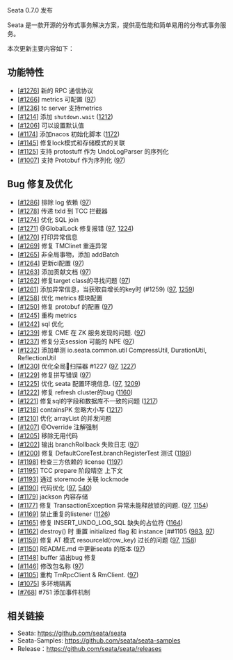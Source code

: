 
Seata 0.7.0 发布

Seata 是一款开源的分布式事务解决方案，提供高性能和简单易用的分布式事务服务。

本次更新主要内容如下：


## 功能特性

- [[#1276](https://github.com/seata/seata/pull/1276)] 新的 RPC 通信协议
- [[#1266](https://github.com/seata/seata/pull/1266)] metrics 可配置 ([97](https://github.com/seata/seata/issues/97))
- [[#1236](https://github.com/seata/seata/pull/1236)] tc server 支持metrics
- [[#1214](https://github.com/seata/seata/pull/1214)] 添加 `shutdown.wait` ([1212](https://github.com/seata/seata/issues/1212))
- [[#1206](https://github.com/seata/seata/pull/1206)] 可以设置默认值
- [[#1174](https://github.com/seata/seata/pull/1174)] 添加nacos 初始化脚本 ([1172](https://github.com/seata/seata/issues/1172))
- [[#1145](https://github.com/seata/seata/pull/1145)] 修复lock模式和存储模式的关联
- [[#1125](https://github.com/seata/seata/pull/1125)] 支持 protostuff 作为 UndoLogParser 的序列化
- [[#1007](https://github.com/seata/seata/pull/1007)] 支持 Protobuf 作为序列化 ([97](https://github.com/seata/seata/issues/97))

## Bug 修复及优化

- [[#1286](https://github.com/seata/seata/pull/1286)] 排除 log 依赖 ([97](https://github.com/seata/seata/issues/97))
- [[#1278](https://github.com/seata/seata/pull/1278)] 传递 txId 到 TCC 拦截器
- [[#1274](https://github.com/seata/seata/pull/1274)] 优化 SQL join
- [[#1271](https://github.com/seata/seata/pull/1271)] @GlobalLock 修复报错 ([97](https://github.com/seata/seata/issues/97), [1224](https://github.com/seata/seata/issues/1224))
- [[#1270](https://github.com/seata/seata/pull/1270)] 打印异常信息
- [[#1269](https://github.com/seata/seata/pull/1269)] 修复 TMClinet 重连异常
- [[#1265](https://github.com/seata/seata/pull/1265)] 非全局事物，添加 addBatch
- [[#1264](https://github.com/seata/seata/pull/1264)] 更新ci配置 ([97](https://github.com/seata/seata/issues/97))
- [[#1263](https://github.com/seata/seata/pull/1263)] 添加贡献文档 ([97](https://github.com/seata/seata/issues/97))
- [[#1262](https://github.com/seata/seata/pull/1262)] 修复target class的寻找问题 ([97](https://github.com/seata/seata/issues/97))
- [[#1261](https://github.com/seata/seata/pull/1261)] 添加异常信息，当获取自增长的key时 (#1259) ([97](https://github.com/seata/seata/issues/97), [1259](https://github.com/seata/seata/issues/1259))
- [[#1258](https://github.com/seata/seata/pull/1258)] 优化 metrics 模块配置
- [[#1250](https://github.com/seata/seata/pull/1250)] 修复 protobuf 的配置 ([97](https://github.com/seata/seata/issues/97))
- [[#1245](https://github.com/seata/seata/pull/1245)] 重构 metrics
- [[#1242](https://github.com/seata/seata/pull/1242)] sql 优化
- [[#1239](https://github.com/seata/seata/pull/1239)] 修复 CME 在 ZK 服务发现的问题. ([97](https://github.com/seata/seata/issues/97))
- [[#1237](https://github.com/seata/seata/pull/1237)] 修复分支session 可能的 NPE ([97](https://github.com/seata/seata/issues/97))
- [[#1232](https://github.com/seata/seata/pull/1232)] 添加单测 io.seata.common.util CompressUtil, DurationUtil, ReflectionUtil
- [[#1230](https://github.com/seata/seata/pull/1230)] 优化全局🍜扫描器 #1227 ([97](https://github.com/seata/seata/issues/97), [1227](https://github.com/seata/seata/issues/1227))
- [[#1229](https://github.com/seata/seata/pull/1229)] 修复拼写错误 ([97](https://github.com/seata/seata/issues/97))
- [[#1225](https://github.com/seata/seata/pull/1225)] 优化 seata 配置环境信息. ([97](https://github.com/seata/seata/issues/97), [1209](https://github.com/seata/seata/issues/1209))
- [[#1222](https://github.com/seata/seata/pull/1222)] 修复 refresh cluster的bug  ([1160](https://github.com/seata/seata/issues/1160))
- [[#1221](https://github.com/seata/seata/pull/1221)] 修复sql的字段和数据库不一致的问题 ([1217](https://github.com/seata/seata/issues/1217))
- [[#1218](https://github.com/seata/seata/pull/1218)] containsPK 忽略大小写 ([1217](https://github.com/seata/seata/issues/1217))
- [[#1210](https://github.com/seata/seata/pull/1210)] 优化 arrayList 的并发问题
- [[#1207](https://github.com/seata/seata/pull/1207)] @Override 注解强制
- [[#1205](https://github.com/seata/seata/pull/1205)] 移除无用代码
- [[#1202](https://github.com/seata/seata/pull/1202)] 输出 branchRollback 失败日志 ([97](https://github.com/seata/seata/issues/97))
- [[#1200](https://github.com/seata/seata/pull/1200)] 修复 DefaultCoreTest.branchRegisterTest 测试 ([1199](https://github.com/seata/seata/issues/1199))
- [[#1198](https://github.com/seata/seata/pull/1198)] 检查三方依赖的 license ([1197](https://github.com/seata/seata/issues/1197))
- [[#1195](https://github.com/seata/seata/pull/1195)] TCC prepare 阶段晴空 上下文
- [[#1193](https://github.com/seata/seata/pull/1193)] 通过 storemode 关联 lockmode
- [[#1190](https://github.com/seata/seata/pull/1190)] 代码优化 ([97](https://github.com/seata/seata/issues/97), [540](https://github.com/seata/seata/issues/540))
- [[#1179](https://github.com/seata/seata/pull/1179)] jackson 内容存储
- [[#1177](https://github.com/seata/seata/pull/1177)] 修复 TransactionException 异常未能释放锁的问题. ([97](https://github.com/seata/seata/issues/97), [1154](https://github.com/seata/seata/issues/1154))
- [[#1169](https://github.com/seata/seata/pull/1169)] 禁止重复的listener ([1126](https://github.com/seata/seata/issues/1126))
- [[#1165](https://github.com/seata/seata/pull/1165)] 修复 INSERT_UNDO_LOG_SQL 缺失的占位符 ([1164](https://github.com/seata/seata/issues/1164))
- [[#1162](https://github.com/seata/seata/pull/1162)] destroy() 时 重置 initialized flag 和  instance [##1105 ([983](https://github.com/seata/seata/issues/983), [97](https://github.com/seata/seata/issues/97))
- [[#1159](https://github.com/seata/seata/pull/1159)] 修复 AT 模式  resourceId(row_key) 过长的问题 ([97](https://github.com/seata/seata/issues/97), [1158](https://github.com/seata/seata/issues/1158))
- [[#1150](https://github.com/seata/seata/pull/1150)] README.md 中更新seata 的版本 ([97](https://github.com/seata/seata/issues/97))
- [[#1148](https://github.com/seata/seata/pull/1148)] buffer 溢出bug 修复 
- [[#1146](https://github.com/seata/seata/pull/1146)] 修改包名称 ([97](https://github.com/seata/seata/issues/97))
- [[#1105](https://github.com/seata/seata/pull/1105)] 重构 TmRpcClient & RmClient. ([97](https://github.com/seata/seata/issues/97))
- [[#1075](https://github.com/seata/seata/pull/1075)] 多环境隔离
- [[#768](https://github.com/seata/seata/pull/768)] #751 添加事件机制

## 相关链接
- Seata: https://github.com/seata/seata 
- Seata-Samples: https://github.com/seata/seata-samples   
- Release：https://github.com/seata/seata/releases
